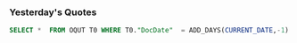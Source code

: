 ### Yesterday's Quotes

```sql
SELECT *  FROM OQUT T0 WHERE T0."DocDate"  = ADD_DAYS(CURRENT_DATE,-1)
```
